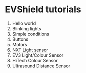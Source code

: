 # EVShield tutorials

1. Hello world
2. Blinking lights
3. Simple conditions
4. Buttons
5. Motors
6. [NXT Light sensor](./nxtLineSensor)
7. EV3 Light/Colour Sensor
8. HiTech Colour Sensor
9. Ultrasound Distance Sensor